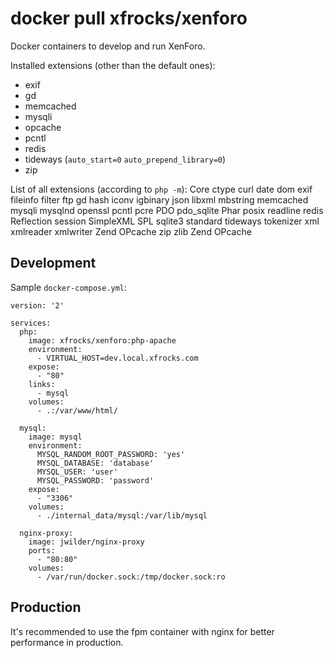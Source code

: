 # docker pull xfrocks/xenforo
Docker containers to develop and run XenForo.

Installed extensions (other than the default ones):
 * exif
 * gd
 * memcached
 * mysqli
 * opcache
 * pcntl
 * redis
 * tideways (`auto_start=0` `auto_prepend_library=0`)
 * zip

List of all extensions (according to `php -m`):
Core
ctype
curl
date
dom
exif
fileinfo
filter
ftp
gd
hash
iconv
igbinary
json
libxml
mbstring
memcached
mysqli
mysqlnd
openssl
pcntl
pcre
PDO
pdo_sqlite
Phar
posix
readline
redis
Reflection
session
SimpleXML
SPL
sqlite3
standard
tideways
tokenizer
xml
xmlreader
xmlwriter
Zend OPcache
zip
zlib
Zend OPcache

## Development
Sample `docker-compose.yml`:

```
version: '2'

services:
  php:
    image: xfrocks/xenforo:php-apache
    environment:
      - VIRTUAL_HOST=dev.local.xfrocks.com
    expose:
      - "80"
    links:
      - mysql
    volumes:
      - .:/var/www/html/

  mysql:
    image: mysql
    environment:
      MYSQL_RANDOM_ROOT_PASSWORD: 'yes'
      MYSQL_DATABASE: 'database'
      MYSQL_USER: 'user'
      MYSQL_PASSWORD: 'password'
    expose:
      - "3306"
    volumes:
      - ./internal_data/mysql:/var/lib/mysql

  nginx-proxy:
    image: jwilder/nginx-proxy
    ports:
      - "80:80"
    volumes:
      - /var/run/docker.sock:/tmp/docker.sock:ro
```

## Production
It's recommended to use the fpm container with nginx for better performance in production.
